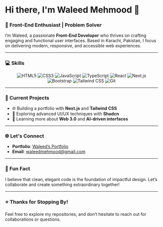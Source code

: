 # Hi there, I'm Waleed Mehmood 👋  

### 🚀 Front-End Enthusiast | Problem Solver  

I’m Waleed, a passionate **Front-End Developer** who thrives on crafting engaging and functional user interfaces. Based in Karachi, Pakistan, I focus on delivering modern, responsive, and accessible web experiences.  



---

### 💻 Skills  

<p align="center">
  <img src="https://img.shields.io/badge/HTML5-E34F26?style=for-the-badge&logo=html5&logoColor=white" alt="HTML5" />
  <img src="https://img.shields.io/badge/CSS3-1572B6?style=for-the-badge&logo=css3&logoColor=white" alt="CSS3" />
  <img src="https://img.shields.io/badge/JavaScript-F7DF1E?style=for-the-badge&logo=javascript&logoColor=black" alt="JavaScript" />
  <img src="https://img.shields.io/badge/TypeScript-3178C6?style=for-the-badge&logo=typescript&logoColor=white" alt="TypeScript" />
  <img src="https://img.shields.io/badge/React-61DAFB?style=for-the-badge&logo=react&logoColor=black" alt="React" />
  <img src="https://img.shields.io/badge/Next.js-000000?style=for-the-badge&logo=next.js&logoColor=white" alt="Next.js" />
  <img src="https://img.shields.io/badge/Bootstrap-7952B3?style=for-the-badge&logo=bootstrap&logoColor=white" alt="Bootstrap" />
  <img src="https://img.shields.io/badge/Tailwind%20CSS-06B6D4?style=for-the-badge&logo=tailwind-css&logoColor=white" alt="Tailwind CSS" />
  <img src="https://img.shields.io/badge/Git-F05032?style=for-the-badge&logo=git&logoColor=white" alt="Git" />
</p>


---

### 🔧 Current Projects  

- 🌐 Building a portfolio with **Next.js** and **Tailwind CSS**  
- 🚀 Exploring advanced UI/UX techniques with **Shadcn**  
- 🌱 Learning more about **Web 3.0** and **AI-driven interfaces**  

---

### 🌐 Let's Connect  

- **Portfolio**: [Waleed’s Portfolio](https://waleed-portfolio.vercel.app)  
- **Email**: [waleedmehmood@gmail.com](mailto:waleedbinmehmood806@gmail.com)  

---

### 🎯 Fun Fact  

I believe that clean, elegant code is the foundation of impactful design. Let’s collaborate and create something extraordinary together!  

---

### ⭐ Thanks for Stopping By!  

Feel free to explore my repositories, and don’t hesitate to reach out for collaborations or questions.
